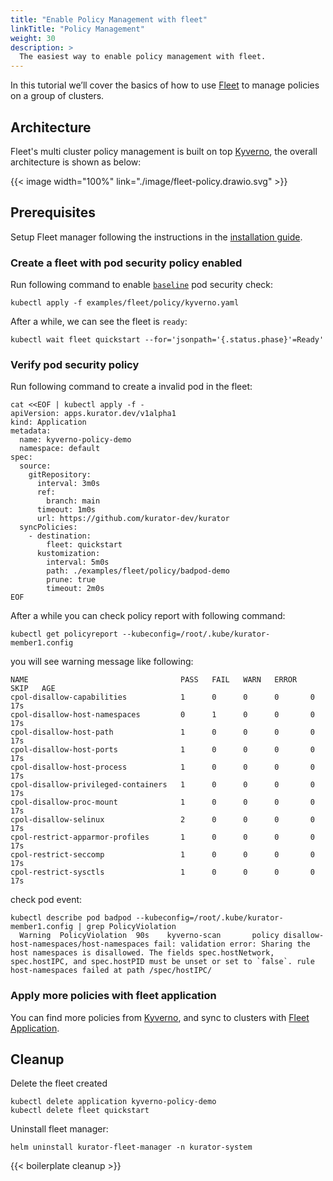 ```yaml
---
title: "Enable Policy Management with fleet"
linkTitle: "Policy Management"
weight: 30
description: >
  The easiest way to enable policy management with fleet.
---
```


In this tutorial we’ll cover the basics of how to use [Fleet](https://kurator.dev/docs/references/fleet-api/#fleet) to manage policies on a group of clusters.

## Architecture

Fleet's multi cluster policy management is built on top [Kyverno](https://kyverno.io/), the overall architecture is shown as below:

{{< image width="100%"
    link="./image/fleet-policy.drawio.svg"
    >}}

## Prerequisites

Setup Fleet manager following the instructions in the [installation guide](/docs/setup/install-fleet-manager/).

### Create a fleet with pod security policy enabled

Run following command to enable [`baseline`](https://kubernetes.io/docs/concepts/security/pod-security-standards/) pod security check:

```console
kubectl apply -f examples/fleet/policy/kyverno.yaml
```

After a while, we can see the fleet is `ready`:

```console
kubectl wait fleet quickstart --for='jsonpath='{.status.phase}'=Ready'
```

### Verify pod security policy

Run following command to create a invalid pod in the fleet:

```console
cat <<EOF | kubectl apply -f -
apiVersion: apps.kurator.dev/v1alpha1
kind: Application
metadata:
  name: kyverno-policy-demo
  namespace: default
spec:
  source:
    gitRepository:
      interval: 3m0s
      ref:
        branch: main
      timeout: 1m0s
      url: https://github.com/kurator-dev/kurator
  syncPolicies:
    - destination:
        fleet: quickstart
      kustomization:
        interval: 5m0s
        path: ./examples/fleet/policy/badpod-demo
        prune: true
        timeout: 2m0s
EOF
```

After a while you can check policy report with following command:

```console
kubectl get policyreport --kubeconfig=/root/.kube/kurator-member1.config
```

you will see warning message like following:

```console
NAME                                  PASS   FAIL   WARN   ERROR   SKIP   AGE
cpol-disallow-capabilities            1      0      0      0       0      17s
cpol-disallow-host-namespaces         0      1      0      0       0      17s
cpol-disallow-host-path               1      0      0      0       0      17s
cpol-disallow-host-ports              1      0      0      0       0      17s
cpol-disallow-host-process            1      0      0      0       0      17s
cpol-disallow-privileged-containers   1      0      0      0       0      17s
cpol-disallow-proc-mount              1      0      0      0       0      17s
cpol-disallow-selinux                 2      0      0      0       0      17s
cpol-restrict-apparmor-profiles       1      0      0      0       0      17s
cpol-restrict-seccomp                 1      0      0      0       0      17s
cpol-restrict-sysctls                 1      0      0      0       0      17s
```

check pod event:

```console
kubectl describe pod badpod --kubeconfig=/root/.kube/kurator-member1.config | grep PolicyViolation
  Warning  PolicyViolation  90s    kyverno-scan       policy disallow-host-namespaces/host-namespaces fail: validation error: Sharing the host namespaces is disallowed. The fields spec.hostNetwork, spec.hostIPC, and spec.hostPID must be unset or set to `false`. rule host-namespaces failed at path /spec/hostIPC/
```

### Apply more policies with fleet application

You can find more policies from [Kyverno](https://kyverno.io/policies/), and sync to clusters with [Fleet Application](/docs/fleet-manager/application/).

## Cleanup

Delete the fleet created

```console
kubectl delete application kyverno-policy-demo
kubectl delete fleet quickstart
```

Uninstall fleet manager:

```console
helm uninstall kurator-fleet-manager -n kurator-system
```

{{< boilerplate cleanup >}}
